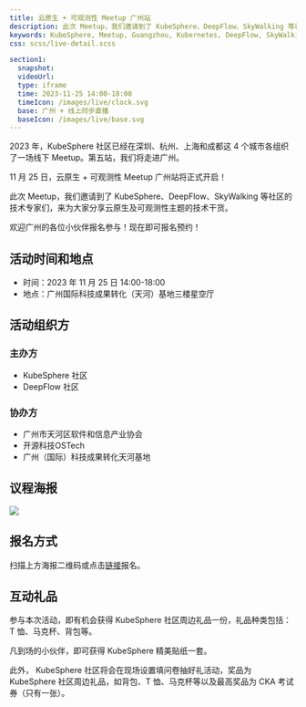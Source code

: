 ```yaml
---
title: 云原生 + 可观测性 Meetup 广州站
description: 此次 Meetup，我们邀请到了 KubeSphere、DeepFlow、SkyWalking 等社区的技术专家们，来为大家分享云原生及可观测性主题的技术干货。
keywords: KubeSphere, Meetup, Guangzhou, Kubernetes, DeepFlow, SkyWalking
css: scss/live-detail.scss

section1:
  snapshot: 
  videoUrl: 
  type: iframe
  time: 2023-11-25 14:00-18:00
  timeIcon: /images/live/clock.svg
  base: 广州 + 线上同步直播
  baseIcon: /images/live/base.svg
---
```


2023 年，KubeSphere 社区已经在深圳、杭州、上海和成都这 4 个城市各组织了一场线下 Meetup。第五站，我们将走进广州。

11 月 25 日，云原生 + 可观测性 Meetup 广州站将正式开启！

此次 Meetup，我们邀请到了 KubeSphere、DeepFlow、SkyWalking 等社区的技术专家们，来为大家分享云原生及可观测性主题的技术干货。

欢迎广州的各位小伙伴报名参与！现在即可报名预约！

## 活动时间和地点

- 时间：2023 年 11 月 25 日 14:00-18:00
- 地点：广州国际科技成果转化（天河）基地三楼星空厅

## 活动组织方

### 主办方

- KubeSphere 社区
- DeepFlow 社区

### 协办方

- 广州市天河区软件和信息产业协会
- 开源科技OSTech
- 广州（国际）科技成果转化天河基地

## 议程海报

![](https://pek3b.qingstor.com/kubesphere-community/images/kubesphere-meetup-guangzhou-20231125.png)

## 报名方式

扫描上方海报二维码或点击[链接](https://resources.qingcloud.com/p/736d56)报名。

## 互动礼品

参与本次活动，即有机会获得 KubeSphere 社区周边礼品一份，礼品种类包括：T 恤、马克杯、背包等。

凡到场的小伙伴，即可获得 KubeSphere 精美贴纸一套。

此外， KubeSphere 社区将会在现场设置填问卷抽好礼活动，奖品为 KubeSphere 社区周边礼品，如背包、T 恤、马克杯等以及最高奖品为 CKA 考试券（只有一张）。